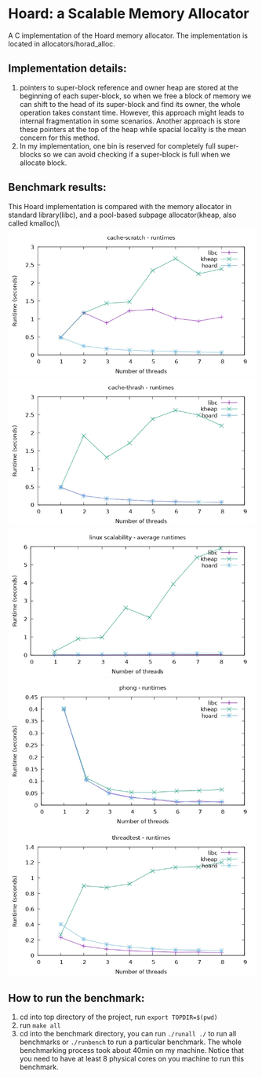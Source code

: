 # Hoard: a Scalable Memory Allocator 
A C implementation of the Hoard memory allocator. The implementation is located in allocators/horad_alloc. 

## Implementation details:
1. pointers to super-block reference and owner heap are stored at the beginning of each super-block, so when we free a block of memory we can shift to the head of its super-block and find its owner, the whole operation takes constant time. However, this approach might leads to internal fragmentation in some scenarios. Another approach is store these pointers at the top of the heap while spacial locality is the mean concern for this method.
2. In my implementation, one bin is reserved for completely full super-blocks so we can avoid checking if a super-block is full when we allocate block. 

## Benchmark results:
This Hoard implementation is compared with the memory allocator in standard library(libc), and a pool-based subpage allocator(kheap, also called kmalloc)\ 
![result](./results/cache-scratch_page-0001.jpg)
![result](./results/cache-thrash_page-0001.jpg)
![result](./results/linux-scalability_page-0001.jpg)
![result](./results/phong_page-0001.jpg)
![result](./results/threadtest_page-0001.jpg)

## How to run the benchmark:
1. cd into top directory of the project, run `export TOPDIR=$(pwd)`
2. run `make all`
3. cd into the benchmark directory, you can run `./runall ./` to run all benchmarks or `./runbench` to run a particular benchmark. The whole benchmarking process took about 40min on my machine. Notice that you need to have at least 8 physical cores on you machine to run this benchmark.
